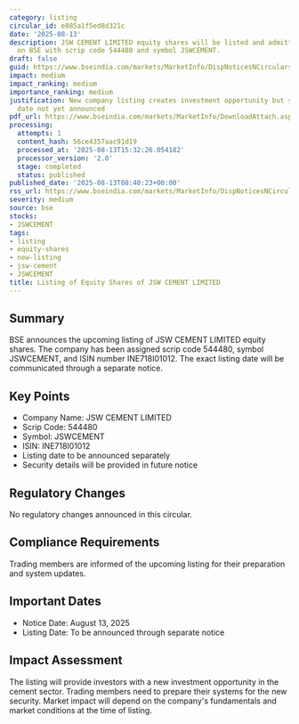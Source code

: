 ```yaml
---
category: listing
circular_id: e885a1f5ed8d321c
date: '2025-08-13'
description: JSW CEMENT LIMITED equity shares will be listed and admitted to dealings
  on BSE with scrip code 544480 and symbol JSWCEMENT.
draft: false
guid: https://www.bseindia.com/markets/MarketInfo/DispNoticesNCirculars.aspx?Noticeid={168654AB-DEC7-43DB-8761-EE464DC504C2}&noticeno=20250813-13&dt=08/13/2025&icount=13&totcount=65&flag=0
impact: medium
impact_ranking: medium
importance_ranking: medium
justification: New company listing creates investment opportunity but specific listing
  date not yet announced
pdf_url: https://www.bseindia.com/markets/MarketInfo/DownloadAttach.aspx?id=20250813-13&attachedId=
processing:
  attempts: 1
  content_hash: 56ce4357aac91d19
  processed_at: '2025-08-13T15:32:26.054182'
  processor_version: '2.0'
  stage: completed
  status: published
published_date: '2025-08-13T08:40:23+00:00'
rss_url: https://www.bseindia.com/markets/MarketInfo/DispNoticesNCirculars.aspx?Noticeid={168654AB-DEC7-43DB-8761-EE464DC504C2}&noticeno=20250813-13&dt=08/13/2025&icount=13&totcount=65&flag=0
severity: medium
source: bse
stocks:
- JSWCEMENT
tags:
- listing
- equity-shares
- new-listing
- jsw-cement
- JSWCEMENT
title: Listing of Equity Shares of JSW CEMENT LIMITED
---
```


## Summary

BSE announces the upcoming listing of JSW CEMENT LIMITED equity shares. The company has been assigned scrip code 544480, symbol JSWCEMENT, and ISIN number INE718I01012. The exact listing date will be communicated through a separate notice.

## Key Points

- Company Name: JSW CEMENT LIMITED
- Scrip Code: 544480
- Symbol: JSWCEMENT
- ISIN: INE718I01012
- Listing date to be announced separately
- Security details will be provided in future notice

## Regulatory Changes

No regulatory changes announced in this circular.

## Compliance Requirements

Trading members are informed of the upcoming listing for their preparation and system updates.

## Important Dates

- Notice Date: August 13, 2025
- Listing Date: To be announced through separate notice

## Impact Assessment

The listing will provide investors with a new investment opportunity in the cement sector. Trading members need to prepare their systems for the new security. Market impact will depend on the company's fundamentals and market conditions at the time of listing.